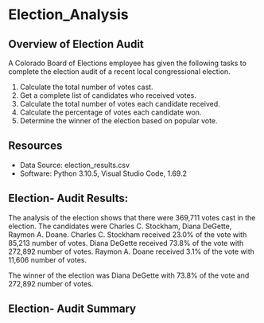 # Election_Analysis

## Overview of Election Audit
A Colorado Board of Elections employee has given the following tasks to complete the election audit of a recent local congressional election.

1. Calculate the total number of votes cast. 
2. Get a complete list of candidates who received votes.
3. Calculate the total number of votes each candidate received.
4. Calculate the percentage of votes each candidate won. 
5. Determine the winner of the election based on popular vote.

## Resources
- Data Source: election_results.csv
- Software: Python 3.10.5, Visual Studio Code, 1.69.2

## Election- Audit Results:
The analysis of the election shows that there were 369,711 votes cast in the election. The candidates were Charles C. Stockham, Diana DeGette, Raymon A. Doane. Charles C. Stockham received 23.0% of the vote with 85,213 number of votes. Diana DeGette received 73.8% of the vote with 272,892 number of votes. Raymon A. Doane received 3.1% of the vote with 11,606 number of votes. 

The winner of the election was Diana DeGette with 73.8% of the vote and 272,892 number of votes. 

## Election- Audit Summary
